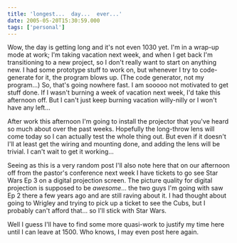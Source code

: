 ```yaml
---
title: 'longest...  day...  ever...'
date: 2005-05-20T15:30:59.000
tags: ['personal']
---
```


Wow, the day is getting long and it's not even 1030 yet. I'm in a wrap-up mode at work; I'm taking vacation next week, and when I get back I'm transitioning to a new project, so I don't really want to start on anything new. I had some prototype stuff to work on, but whenever I try to code-generate for it, the program blows up. (The code generator, not my program...) So, that's going nowhere fast. I am sooooo not motivated to get stuff done. If I wasn't burning a week of vacation next week, I'd take this afternoon off. But I can't just keep burning vacation willy-nilly or I won't have any left...

After work this afternoon I'm going to install the projector that you've heard so much about over the past weeks. Hopefully the long-throw lens will come today so I can actually test the whole thing out. But even if it doesn't I'll at least get the wiring and mounting done, and adding the lens will be trivial. I can't wait to get it working...

Seeing as this is a very random post I'll also note here that on our afternoon off from the pastor's conference next week I have tickets to go see Star Wars Ep 3 on a digital projection screen. The picture quality for digital projection is supposed to be _awesome_... the two guys I'm going with saw Ep 2 there a few years ago and are still raving about it. I had thought about going to Wrigley and trying to pick up a ticket to see the Cubs, but I probably can't afford that... so I'll stick with Star Wars.

Well I guess I'll have to find some more quasi-work to justify my time here until I can leave at 1500. Who knows, I may even post here again.
